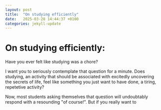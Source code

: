```yaml
---
layout: post
title:  "On studying efficiently"
date:   2025-03-28 14:44:37 +0100
categories: jekyll-update
---
```


# On studying efficiently:

Have you ever felt like studying was a chore? 

I want you to seriously contemplate that question for a minute.
Does studying, an activity that should be associated with excitedly uncovering 
the secrets of life, feel like something you just want to have done, a tiring, repetetive activity?

Now, most students asking themselves that question will undoubtably respond with a resounding "of course!".
But if you really want to 